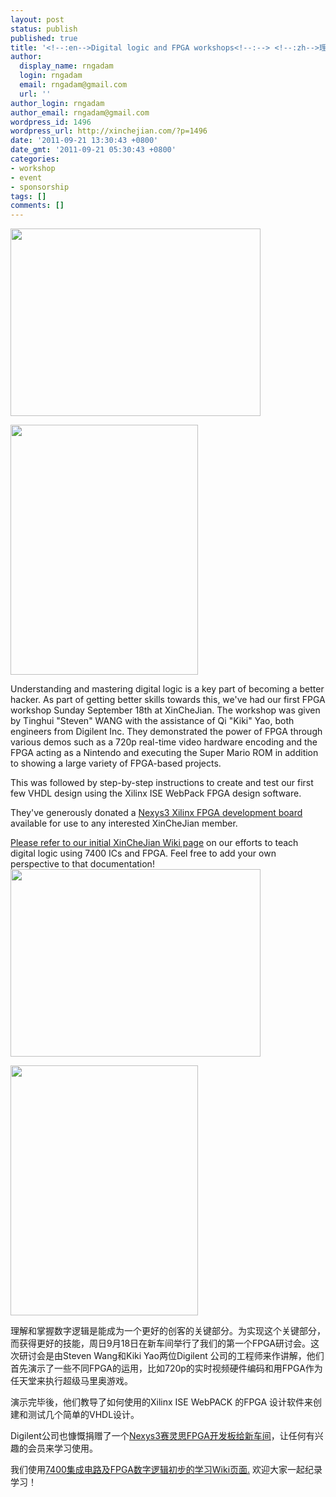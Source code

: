 ```yaml
---
layout: post
status: publish
published: true
title: '<!--:en-->Digital logic and FPGA workshops<!--:--> <!--:zh-->理解和掌握数字逻辑<!--:--> '
author:
  display_name: rngadam
  login: rngadam
  email: rngadam@gmail.com
  url: ''
author_login: rngadam
author_email: rngadam@gmail.com
wordpress_id: 1496
wordpress_url: http://xinchejian.com/?p=1496
date: '2011-09-21 13:30:43 +0800'
date_gmt: '2011-09-21 05:30:43 +0800'
categories:
- workshop
- event
- sponsorship
tags: []
comments: []
---
```

<p><!--:en--><img src="http://xinchejian.com/wp-content/uploads/2011/09/IMG_20110918_142049.jpg" alt="" width="400" height="300" /></p>
<p><img src="http://xinchejian.com/wp-content/uploads/2011/09/IMG_20110918_142030.jpg" alt="" width="300" height="400" /></p>
<p>Understanding and mastering digital logic is a key part of becoming a better hacker. As part of getting better skills towards this, we've had our first FPGA workshop Sunday September 18th at XinCheJian. The workshop was given by Tinghui "Steven" WANG with the assistance of Qi "Kiki" Yao, both engineers from Digilent Inc. They demonstrated the power of FPGA through various demos such as a 720p real-time video hardware encoding and the FPGA acting as a Nintendo and executing the Super Mario ROM in addition to showing a large variety of FPGA-based projects.</p>
<p>This was followed by step-by-step instructions to create and test our first few VHDL design using the Xilinx ISE WebPack FPGA design software.</p>
<p>They've generously donated a <a href="http://www.digilentinc.com/nexys3/">Nexys3 Xilinx FPGA development board</a> available for use to any interested XinCheJian member.</p>
<p><a href="http://wiki.xinchejian.com/wiki/Digital_Logic">Please refer to our initial XinCheJian Wiki page</a> on our efforts to teach digital logic using 7400 ICs and FPGA. Feel free to add your own perspective to that documentation!<!--:--><!--:zh--><img width="400" height="300" src="http://xinchejian.com/wp-content/uploads/2011/09/IMG_20110918_142049.jpg" alt="" /></p>
<p><img width="300" height="400" src="http://xinchejian.com/wp-content/uploads/2011/09/IMG_20110918_142030.jpg" alt="" /></p>
<p>理解和掌握数字逻辑是能成为一个更好的创客的关键部分。为实现这个关键部分，而获得更好的技能，周日9月18日在新车间举行了我们的第一个FPGA研讨会。这次研讨会是由Steven Wang和Kiki Yao两位Digilent 公司的工程师来作讲解，他们首先演示了一些不同FPGA的运用，比如720p的实时视频硬件编码和用FPGA作为任天堂来执行超级马里奥游戏。</p>
<p>演示完毕後，他们教导了如何使用的Xilinx ISE WebPACK 的FPGA 设计软件来创建和测试几个简单的VHDL设计。</p>
<p>Digilent公司也慷慨捐赠了一个<a href="http://www.digilentinc.com/nexys3/">Nexys3赛灵思FPGA开发板给新车间</a>，让任何有兴趣的会员来学习使用。</p>
<p>我们使用<a href="http://wiki.xinchejian.com/wiki/Digital_Logic">7400集成电路及FPGA数字逻辑初步的学习Wiki页面.</a> 欢迎大家一起纪录学习！<br />
<!--:--></p>
